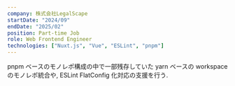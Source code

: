 ```yaml
---
company: 株式会社LegalScape
startDate: "2024/09"
endDate: "2025/02"
position: Part-time Job
role: Web Frontend Engineer
technologies: ["Nuxt.js", "Vue", "ESLint", "pnpm"]
---
```


pnpm ベースのモノレポ構成の中で一部残存していた yarn ベースの workspace のモノレポ統合や, ESLint FlatConfig 化対応の支援を行う.
